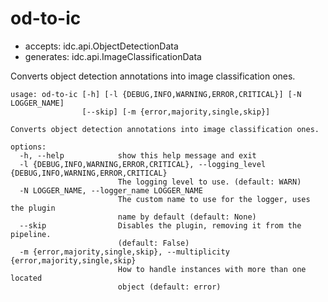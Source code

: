 # od-to-ic

* accepts: idc.api.ObjectDetectionData
* generates: idc.api.ImageClassificationData

Converts object detection annotations into image classification ones.

```
usage: od-to-ic [-h] [-l {DEBUG,INFO,WARNING,ERROR,CRITICAL}] [-N LOGGER_NAME]
                [--skip] [-m {error,majority,single,skip}]

Converts object detection annotations into image classification ones.

options:
  -h, --help            show this help message and exit
  -l {DEBUG,INFO,WARNING,ERROR,CRITICAL}, --logging_level {DEBUG,INFO,WARNING,ERROR,CRITICAL}
                        The logging level to use. (default: WARN)
  -N LOGGER_NAME, --logger_name LOGGER_NAME
                        The custom name to use for the logger, uses the plugin
                        name by default (default: None)
  --skip                Disables the plugin, removing it from the pipeline.
                        (default: False)
  -m {error,majority,single,skip}, --multiplicity {error,majority,single,skip}
                        How to handle instances with more than one located
                        object (default: error)
```
